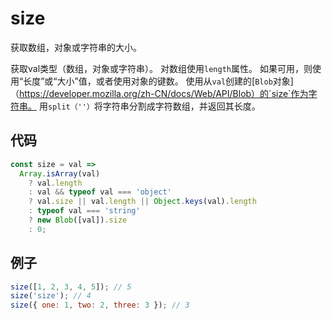 # size

获取数组，对象或字符串的大小。

获取val类型（数组，对象或字符串）。
对数组使用`length`属性。
如果可用，则使用“长度”或“大小”值，或者使用对象的键数。
使用从`val`创建的[`Blob`对象]（https://developer.mozilla.org/zh-CN/docs/Web/API/Blob）的`size`作为字符串。
用`split（''）`将字符串分割成字符数组，并返回其长度。

## 代码

```js
const size = val =>
  Array.isArray(val)
    ? val.length
    : val && typeof val === 'object'
    ? val.size || val.length || Object.keys(val).length
    : typeof val === 'string'
    ? new Blob([val]).size
    : 0;
```

## 例子

```js
size([1, 2, 3, 4, 5]); // 5
size('size'); // 4
size({ one: 1, two: 2, three: 3 }); // 3
```
